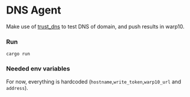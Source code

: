 # DNS Agent

Make use of [trust_dns](https://docs.rs/trust-dns/0.13.0/trust_dns/) to test DNS of domain, and push results in warp10.

### Run

	cargo run

### Needed env variables

For now, everything is hardcoded (`hostname`,`write_token`,`warp10_url` and `address`).
